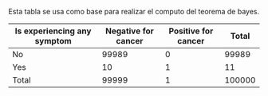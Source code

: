 Esta tabla se usa como base para realizar el computo del teorema de bayes.

| Is experiencing any symptom | Negative for cancer | Positive for cancer | Total  |
| --------------------------- | ------------------- | ------------------- | ------ |
| No                          | 99989               | 0                   | 99989  |
| Yes                         | 10                  | 1                   | 11     |
| Total                       | 99999               | 1                   | 100000 |